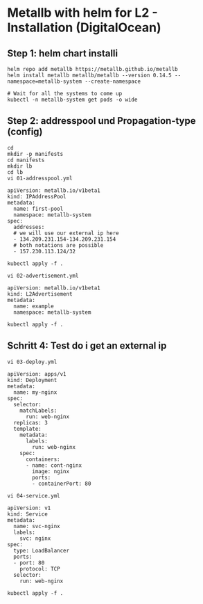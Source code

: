 # Metallb with helm for L2 - Installation (DigitalOcean) 

## Step 1: helm chart installi 

```
helm repo add metallb https://metallb.github.io/metallb
helm install metallb metallb/metallb --version 0.14.5 --namespace=metallb-system --create-namespace
```

```
# Wait for all the systems to come up
kubectl -n metallb-system get pods -o wide 
```

## Step 2: addresspool und Propagation-type (config) 

```
cd
mkdir -p manifests
cd manifests
mkdir lb
cd lb
vi 01-addresspool.yml 
```

```
apiVersion: metallb.io/v1beta1
kind: IPAddressPool
metadata:
  name: first-pool
  namespace: metallb-system
spec:
  addresses:
  # we will use our external ip here 
  - 134.209.231.154-134.209.231.154
  # both notations are possible 
  - 157.230.113.124/32
```

```
kubectl apply -f .
```

```
vi 02-advertisement.yml
```

```
apiVersion: metallb.io/v1beta1
kind: L2Advertisement
metadata:
  name: example
  namespace: metallb-system
```

```
kubectl apply -f .
```

## Schritt 4: Test do i get an external ip 

```
vi 03-deploy.yml
```

```
apiVersion: apps/v1
kind: Deployment
metadata:
  name: my-nginx
spec:
  selector:
    matchLabels:
      run: web-nginx
  replicas: 3
  template:
    metadata:
      labels:
        run: web-nginx
    spec:
      containers:
      - name: cont-nginx
        image: nginx
        ports:
        - containerPort: 80

```


```
vi 04-service.yml
```

```
apiVersion: v1
kind: Service
metadata:
  name: svc-nginx
  labels:
    svc: nginx
spec:
  type: LoadBalancer
  ports:
  - port: 80
    protocol: TCP
  selector:
    run: web-nginx
```


```
kubectl apply -f .
